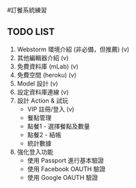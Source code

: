 #訂餐系統練習

## TODO LIST
1. Webstorm 環境介紹 (非必備，但推薦) (v)
2. 其他編輯器介紹 (v)
3. 免費資料庫 (mLab) (v)
4. 免費空間 (heroku) (v)
5. Model 設計 (v)
6. 設定資料庫連線 (v)
7. 設計 Action & 試玩
    - VIP 註冊/登入 (v)
    - 餐點管理
    - 點餐1 - 選擇餐點及數量
    - 點餐2 - 結帳
    - 統計數據
8. 強化登入功能
    - 使用 Passport 進行基本驗證
    - 使用 Facebook OAUTH 驗證
    - 使用 Google OAUTH 驗證
